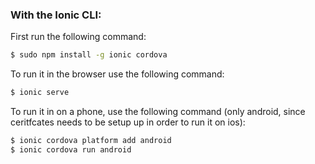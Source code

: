 
### With the Ionic CLI:

First run the following command:
```bash
$ sudo npm install -g ionic cordova
```
To run it in the browser use the following command:
```bash
$ ionic serve

```
To run it in on a phone, use the following command (only android, since ceritfcates needs to be setup up in order to run it on ios):
```bash
$ ionic cordova platform add android
$ ionic cordova run android
```

